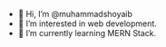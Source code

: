 - 👋 Hi, I’m @muhammadshoyaib
- 👀 I’m interested in web development.
- 🌱 I’m currently learning MERN Stack.

<!---
muhammadshoyaib/muhammadshoyaib is a ✨ special ✨ repository because its `README.md` (this file) appears on your GitHub profile.
You can click the Preview link to take a look at your changes.
--->
